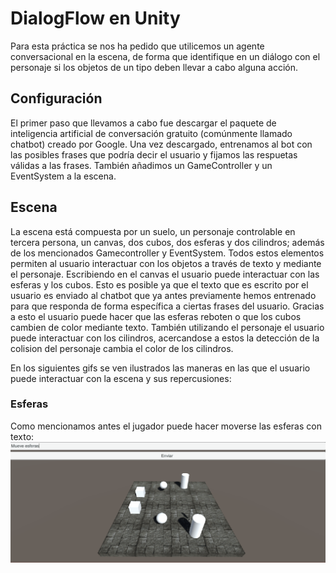 <h1>DialogFlow en Unity</h1>

Para esta práctica se nos ha pedido que utilicemos un agente conversacional en la escena, de forma que identifique en un diálogo con el personaje si los objetos de un tipo deben llevar a cabo alguna acción.

<h2>Configuración</h2>

El primer paso que llevamos a cabo fue descargar el paquete de inteligencia artificial de conversación gratuito (comúnmente llamado chatbot) creado por Google. Una vez descargado, entrenamos al bot con las posibles frases que podría decir el usuario y fijamos las respuetas válidas a las frases. También añadimos un GameController y un EventSystem a la escena.

<h2>Escena</h2>

La escena está compuesta por un suelo, un personaje controlable en tercera persona, un canvas, dos cubos, dos esferas y dos cilindros; además de los mencionados Gamecontroller y EventSystem. Todos estos elementos permiten al usuario interactuar con los objetos a través de texto y mediante el personaje. Escribiendo en el canvas el usuario puede interactuar con las esferas y los cubos. Esto es posible ya que el texto que es escrito por el usuario es enviado al chatbot que ya antes previamente hemos entrenado para que responda de forma específica a ciertas frases del usuario. Gracias a esto el usuario puede hacer que las esferas reboten o que los cubos cambien de color mediante texto. También utilizando el personaje el usuario puede interactuar con los cilindros, acercandose a estos la detección de la colision del personaje cambia el color de los cilindros. 

En los siguientes gifs se ven ilustrados las maneras en las que el usuario puede interactuar con la escena y sus repercusiones:

<h3>Esferas</h3>

Como mencionamos antes el jugador puede hacer moverse las esferas con texto:
![](Gifs/Esferas.gif)


